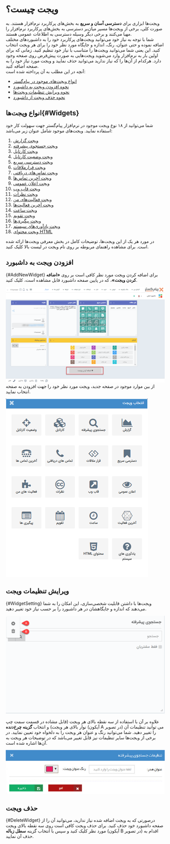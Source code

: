 # ویجت چیست؟

ویجت‌ها ابزاری برای **دسترسی آسان و سریع** به بخش‌های پرکاربرد نرم‌افزار هستند. به صورت کلی، برخی از  ویجت‌ها مسیر میان‌بر دسترسی به بخش‌های پرکاربرد نرم‌افزار را مهیا می‌کنند و برخی دیگر وسیله دسترسی به اطلاعات عمومی هستند.<br>
شما با توجه به نیاز خود می‌توانید ویجت‌های پرکاربرد خود را به داشبوردهای مختلف اضافه نموده و حتی عنوان، رنگ، اندازه و جایگاه مورد نظر خود را برای هر ویجت انتخاب کنید. این یعنی شما می‌توانید ویجت‌ها را متناسب با نیاز خود تنظیم کنید. زمانی که برای اولین بار به نرم‌افزار وارد می‌شوید ویجت‌هایی به صورت پیش‌فرض روی صفحه وجود دارد. هرکدام از آن‌ها را که نیاز ندارید می‌توانید حذف نمایید و ویجت مورد نیاز خود را به صفحه اضافه کنید. <br>
آنچه در این مطلب به آن پرداخته شده است:<br>
- [انواع ویجت‌های موجود در پیام‌گستر](#Widgets)
- [نحوه افزودن ویجت به داشبورد](#AddNewWidget)
- [نحوه ویرایش تنظیمات ویجت‌ها](#WidgetSetting)
- [نحوه حذف ویجت از داشبورد](#DeleteWidget)
## انواع ویجت‌ها{#Widgets}
شما می‌توانید از ۱۸ نوع ویجت موجود در نرم‌افزار پیام‌گستر جهت سهولت کار خود استفاده نمایید. ویجت‌های موجود شامل عنوان زیر می‌باشد:<br>
1. [ویجت گزارش](https://github.com/1stco/PayamGostarDocs/blob/master/Help/home/widget/ReportWidget.md)
2. [ویجت جستجوی پیشرفته](https://github.com/1stco/PayamGostarDocs/blob/master/Help/home/widget/AdvancedSearch/AdvancedSearchWidget.md)
3. [ویجت کارتابل](https://github.com/1stco/PayamGostarDocs/tree/master/Help/home/widget/Cardboard/Cardboard.md)
4. [ویجت وضعیت کارتابل](https://github.com/1stco/PayamGostarDocs/blob/master/Help/home/widget/CartableStatus/CartableStatusWidget.md)
5. [ویجت دسترسی سریع](https://github.com/1stco/PayamGostarDocs/blob/master/Help/home/widget/QuickAccess/QuickAccessWidget.md)
6. [ویجت قرارملاقات](https://github.com/1stco/PayamGostarDocs/blob/master/Help/home/widget/AppointmentWidget/AppointmentWidget.md)
7. [ویجت تماس‌های دریافتی](https://github.com/1stco/PayamGostarDocs/blob/master/Help/home/widget/ReceivedCalls/ReceivedCalls-2.7.5.md)
8. [ویجت آخرین تماس‌ها](https://github.com/1stco/PayamGostarDocs/blob/master/Help/home/widget/RecentCalls/RecentCallsWidget.md)
9. [ویجت اعلان عمومی](https://github.com/1stco/PayamGostarDocs/blob/master/Help/home/widget/PublicAnnouncement/PublicAnnouncementWidget.md)
10. [ویجت قاب وب](https://github.com/1stco/PayamGostarDocs/blob/master/Help/home/widget/WebFrame/WebFrameWidget.md)
11. [ویجت نظرات](https://github.com/1stco/PayamGostarDocs/tree/master/Help/home/widget/Comments/Comments.md)
12. [ویجت فعالیت‌های من](https://github.com/1stco/PayamGostarDocs/blob/master/Help/home/widget/MyActivities/MyActivitiesWidget.md)
13. [ویجت آخرین فعالیت‌ها](https://github.com/1stco/PayamGostarDocs/blob/master/Help/home/widget/LastActivitiy/LastActivityWidget.md)
14. [ویجت ساعت](https://github.com/1stco/PayamGostarDocs/blob/master/Help/home/widget/Clock/ClockWidget.md)
15. [ویجت تقویم](https://github.com/1stco/PayamGostarDocs/blob/master/Help/home/widget/Calendar/CalendarWidget.md)
16. [ویجت پیگیری‌ها](https://github.com/1stco/PayamGostarDocs/blob/master/Help/home/widget/FollowUpWidget/FollowUpWidget.md)
17. [ویجت یادآوری‌های سیستم](https://github.com/1stco/PayamGostarDocs/blob/master/Help/home/widget/NotificationManagementWidget/NotificationManagementWidget.md)
18. [ویجت محتوای HTML](https://github.com/1stco/PayamGostarDocs/blob/master/Help/home/widget/HtmlContent/HtmlContentWidget.md)

در مورد هر یک از این ویجت‌ها، توضیحات کامل در بخش معرفی ویجت‌ها ارائه شده است. برای مشاهده راهنمای مربوطه بر روی نام ویجت در لیست بالا کلیک کنید.<br>
## افزودن ویجت به داشبورد
{#AddNewWidget}
برای اضافه کردن ویجت مورد نظر کافی است بر روی **«اضافه کردن ویجت»**، که در پایین صفحه داشبورد قابل مشاهده است، کلیک کنید.<br>

![اضافه کردن ویجت](./Images/Widget-identification2.7.0.png)
از بین موارد موجود در صفحه جدید، ویجت مورد نظر خود را جهت افزودن به صفحه انتخاب نمایید.<br>

![انتخاب ویجت جدید](./Images/Add-a-widget.png)

## ویرایش تنظیمات ویجت
{#WidgetSetting}
ویجت‌ها با داشتن قابلیت شخصی‌سازی، این امکان را به شما می‌دهند که اندازه و جایگاهشان در هر داشبورد را بر حسب نیاز خود تغییر دهید.<br>

![تنظیمات ویجت‌ها](./Images/Widget-setting-2.7.0.png)

علاوه بر آن با استفاده از سه نقطه بالای هر ویجت (قابل مشاده در قسمت سمت چپ نوار بالای هر ویجت) و انتخاب **گزینه چرخ‌دنده** (آیکون A در تصویر) می توانید تنظیمات  آن را تغییر دهید. شما می‌توانید رنگ و عنوان هر ویجت را به دلخواه خود تعیین نمایید. در برخی از ویجت‌ها سایر تنظیمات نیز قابل تغییر می‌باشد که در توضیحات هر ویجت به آن‌ها اشاره شده است.<br>

![ویرایش ویجت با تنظیمات دلخواه کاربر](./Images/Widget-Customization.png)

## حذف ویجت
{#DeleteWidget}
درصورتی که به ویجت اضافه شده نیاز ندارید، می‌توانید آن را از صفحه داشبورد خود حذف کنید. برای حذف ویجت کافی است روی سه نقطه بالای ویجت مورد نظر کلیک کنید و سپس با انتخاب گزینه **سطل زباله** (آیکون B در تصویر) اقدام به حذف آن نمایید.<br>